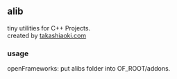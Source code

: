 ## alib ##

tiny utilities for C++ Projects.  
created by [takashiaoki.com](http://takashiaoki.com)  

### usage ###

openFrameworks: put alibs folder into OF_ROOT/addons.
